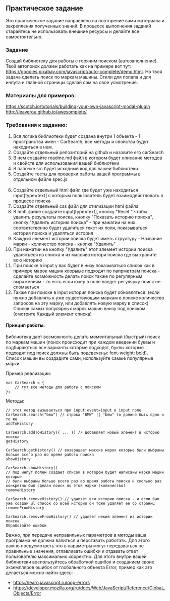 ## Практическое задание
Это практическое задание направлено на повторение вами материала и закрепления полученных знаний. В процессе выполнения заданий старайтесь не использовать внешние ресурсы и делайте все самостоятельно.

### Задание
Создай библиотеку для работы с горячим поиском (автозаполнение). Твой автопоиск должен работать как на примере вот тут: https://goodies.pixabay.com/javascript/auto-complete/demo.html. Но твоя задача сделать поиск по маркам машины. Стили для попапа и для инпута и главной страницы сделай сам на свое усмотрение.

### Материалы для примеров:
https://scotch.io/tutorials/building-your-own-javascript-modal-plugin
http://leaverou.github.io/awesomplete/

### Требования к заданию:

1. Вся логика библиотеки будет создана внутри 1 объекта - 1 пространства имен - CarSearch, все методы и свойства будут находиться в нем.
2. Создайте отдельный репозиторий на github и назовите его carSearch
3. В нем создайте readme.md файл в котором будет описание методов и свойств для использования вашей библиотеки
4. В папочке src будет исходный код для вашей библиотеки. <br/>
5. Создайте тесты для проверки работы вашей программы в отдельном файле spec.js<br/><br/>
6. Создайте отдельный html файл где будет уже находиться input[type=text] с которым пользователь будет взаимодействовать в процессе поиска<br/>
7. Создайте отдельный css файл для стилизации html файла<br/>
8. В hmtl файле создайте input[type=text], кнопку "Reset " чтобы удалить результаты поиска, кнопку "Показать историю поиска", кнопку "Удалить историю поиска" - при нажатии на них соответственно будет удаляться текст их поля, показываться история поиска и удаляться история<br/>
9. Каждый элемент истории поиска будет иметь структуру - Название марки - количество поиска - кнопка "Удалить"<br/>
10. При нажатии на кнопку "Удалить" этот элемент истории поиска удалятьеся из списка и из массива истори поиска где вы храните всю историю<br/>
11. При поиске в input у вас будет в низу показываться список как в примере марок машин коорыые подходят по папрметрам поиска - сделайте возможность делать поиск также по регулярным выражениям - то есть если юзер в поле введет регулярку поиск не сломаеться<br/>
12. Также при поиске в input история поиска будет обновляться. (если нужно добавлять к уже существующим маркам в поиске количество запросов на эту марку, или добавлять новую марку в список)<br/>
Список самых популярных марок машин внизу под поиском. (смотрите Каждый элемент списка)<br/>

#### Принцип работы:
Библиотека дает возможность делать моментальный (быстрый) поиск по маркам машин (поиск происходит при каждом введении буквы и подбираються все варианты которые подходят, буквы которые подходят под поиск должны быть подсвечены: font-weight: bold). Список машин вы создадите сами, используйте самые популярные марки.<br/>

Пример реализации:
```
var CarSearch = {
    // тут все методы для работы с поиском
};
```
Методы:

```
// этот метод вызываеться при input:event=input в input поле 
CarSearch.search("bmw") // строка "BMW" || "bmw" то должно быть одно и то же
addToHistory
```

```
CarSearch.addToHistory({ ... }) // добавляет новый элемент в историю поиска
getHistory
```

```
CarSearch.getHistory() // возвращает массив марок которые были выбраны больше всего раз во время работы поиска
showHistory
```

```
CarSearch.showHistory() 
// под инпут полем создает список в котором будет написаны марки машин которые 
// были выбраны больше всего раз во время работы поиска и сколько раз конкретно был сделан поиск по этой марке (количество)
removeHistory
```

```
CarSearch.removeHistory() // удаляет всю историю поиска - и если был уже создан ul список со всей истории он тоже удаляет ее со страниц
removeFromHistory
```

```
CarSearch.removeFromHistory() // удаляет некий элемент из истории поиска
Обработайте ошибки
```

Важно, при передаче неправильных параметров в методы ваша программа не должна валиться и перставать работать. Для этого важно предусмотреть что в параметры могут передаваться не правильные значения, отлавливать ошибки и отдавать ответ пользователю максимально корректно. Для этого внутри вашей библиотеки воспользуйтесь обработкой ошибок и созданием своих экземпляров ошибок от глобального объекта Error, пример как это делаеться можно найти здесь:

* https://learn.javascript.ru/oop-errors
* https://developer.mozilla.org/ru/docs/Web/JavaScript/Reference/Global_Objects/Error
